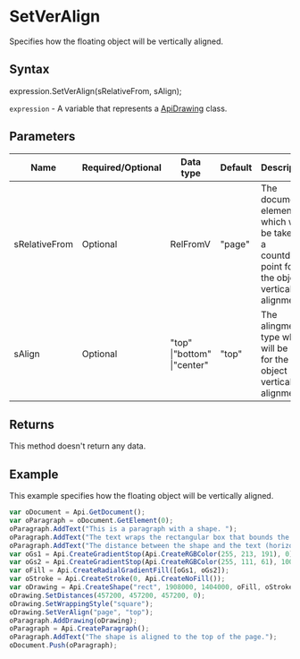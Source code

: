 # SetVerAlign

Specifies how the floating object will be vertically aligned.

## Syntax

expression.SetVerAlign(sRelativeFrom, sAlign);

`expression` - A variable that represents a [ApiDrawing](../ApiDrawing.md) class.

## Parameters

| **Name** | **Required/Optional** | **Data type** | **Default** | **Description** |
| ------------- | ------------- | ------------- | ------------- | ------------- |
| sRelativeFrom | Optional | RelFromV | "page" | The document element which will be taken as a countdown point for the object vertical alignment. |
| sAlign | Optional | "top" &#124;"bottom" &#124;"center" | "top" | The alingment type which will be used for the object vertical alignment. |

## Returns

This method doesn't return any data.

## Example

This example specifies how the floating object will be vertically aligned.

```javascript
var oDocument = Api.GetDocument();
var oParagraph = oDocument.GetElement(0);
oParagraph.AddText("This is a paragraph with a shape. ");
oParagraph.AddText("The text wraps the rectangular box that bounds the object. ");
oParagraph.AddText("The distance between the shape and the text (horizontally) is half an inch (457200 English measure units).");
var oGs1 = Api.CreateGradientStop(Api.CreateRGBColor(255, 213, 191), 0);
var oGs2 = Api.CreateGradientStop(Api.CreateRGBColor(255, 111, 61), 100000);
var oFill = Api.CreateRadialGradientFill([oGs1, oGs2]);
var oStroke = Api.CreateStroke(0, Api.CreateNoFill());
var oDrawing = Api.CreateShape("rect", 1908000, 1404000, oFill, oStroke);
oDrawing.SetDistances(457200, 457200, 457200, 0);
oDrawing.SetWrappingStyle("square");
oDrawing.SetVerAlign("page", "top");
oParagraph.AddDrawing(oDrawing);
oParagraph = Api.CreateParagraph();
oParagraph.AddText("The shape is aligned to the top of the page.");
oDocument.Push(oParagraph);
```
